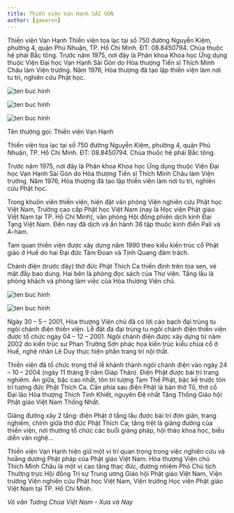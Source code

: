 ```yaml
---
title: Thiền viện Vạn Hạnh SÀI GÒN
author: [gaearon]
---
```


Thiền viện Vạn Hạnh Thiền viện tọa lạc tại số 750 đường Nguyễn Kiệm, phường 4, quận Phú Nhuận, TP. Hồ Chí Minh. ĐT: 08.8450794. Chùa thuộc hệ phái Bắc tông. Trước năm 1975, nơi đây là Phân khoa Khoa học Ứng dụng thuộc Viện Đại học Vạn Hạnh Sài Gòn do Hòa thượng Tiến sĩ Thích Minh Châu làm Viện trưởng. Năm 1976, Hòa thượng đã tạo lập thiền viện làm nơi tu trì, nghiên cứu Phật học.

![ten buc hinh](http://www.vncgarden.com/_/rsrc/1306056859582/di-tich-danh-thang/chuavietnam-xuavanay/tp-ho-chi-minh/thien-vien-van-hanh/370-Tam%20quan.jpg "ten buc hinh")

![ten buc hinh](http://www.vncgarden.com/_/rsrc/1306056888136/di-tich-danh-thang/chuavietnam-xuavanay/tp-ho-chi-minh/thien-vien-van-hanh/370-Mat%20tien%201996.jpg "ten buc hinh")

![ten buc hinh](http://www.vncgarden.com/_/rsrc/1306056919037/di-tich-danh-thang/chuavietnam-xuavanay/tp-ho-chi-minh/thien-vien-van-hanh/370-Mat%20tien.jpg "ten buc hinh")

Tên thường gọi: Thiền viện Vạn Hạnh

Thiền viện tọa lạc tại số 750 đường Nguyễn Kiệm, phường 4, quận Phú Nhuận, TP. Hồ Chí Minh. ĐT: 08.8450794. Chùa thuộc hệ phái Bắc tông.

Trước năm 1975, nơi đây là Phân khoa Khoa học Ứng dụng thuộc Viện Đại học Vạn Hạnh Sài Gòn do Hòa thượng Tiến sĩ Thích Minh Châu làm Viện trưởng. Năm 1976, Hòa thượng đã tạo lập thiền viện làm nơi tu trì, nghiên cứu Phật học.

Trong khuôn viên thiền viện, hiện đặt văn phòng Viện nghiên cứu Phật học Việt Nam, Trường cao cấp Phật học Việt Nam (nay là Học viện Phật giáo Việt Nam tại TP. Hồ Chí Minh), văn phòng Hội đồng phiên dịch kinh Đại Tạng Việt Nam. Đến nay đã dịch và ấn hành 36 tập thuộc kinh điển Pali và A-hàm.

Tam quan thiền viện được xây dựng năm 1990 theo kiểu kiến trúc cổ Phật giáo ở Huế do hai Đại đức Tâm Đoan và Tịnh Quang đảm trách.

Chánh điện (trước đây) thờ đức Phật Thích Ca thiền định trên tòa sen, vẻ mặt đầy bao dung. Hai bên là phòng đọc sách của Thư viện. Tầng lầu là phòng khách và phòng làm việc của Hòa thượng Viện chủ. 

![ten buc hinh](http://www.vncgarden.com/_/rsrc/1306056961045/di-tich-danh-thang/chuavietnam-xuavanay/tp-ho-chi-minh/thien-vien-van-hanh/370-Mot%20goc%20Thien%20vien.jpg "ten buc hinh")

![ten buc hinh](http://www.vncgarden.com/_/rsrc/1306056996377/di-tich-danh-thang/chuavietnam-xuavanay/tp-ho-chi-minh/thien-vien-van-hanh/370-Vuon%20tuong%20dan%20sanh.jpg "ten buc hinh")

Ngày 30 – 5 – 2001, Hòa thượng Viện chủ đã có lời cáo bạch đại trùng tu ngôi chánh điện thiền viện. Lễ đặt đá đại trùng tu ngôi chánh điện thiền viện được tổ chức ngày 04 – 12 – 2001. Ngôi chánh điện được xây dựng từ năm 2002 do kiến trúc sư Phan Trường Sơn phác họa kiến trúc kiểu chùa cổ ở Huế, nghệ nhân Lê Duy thực hiện phần trang trí nội thất.

 Thiền viện đã tổ chức trọng thể lễ khánh thành ngôi chánh điện vào ngày 24 – 10 – 2004 (ngày 11 tháng 9 năm Giáp Thân). Điện Phật được bài trí trang nghiêm. Án giữa, bậc cao nhất, tôn trí tượng Tam Thế Phật, bậc kế trước tôn trí tượng đức Phật Thích Ca. Căn phía sau điện Phật là bàn thờ Tổ, thờ cố Đại lão Hòa thượng Thích Tịnh Khiết, nguyên Đệ nhất Tăng Thống Giáo hội Phật giáo Việt Nam Thống Nhất.  

Giảng đường xây 2 tầng: điện Phật ở tầng lầu được bài trí đơn giản, trang nghiêm, chính giữa thờ đức Phật Thích Ca; tầng trệt là giảng đường của thiền viện, nơi thường tổ chức các buổi giảng pháp, hội thảo khoa học, biểu diễn văn nghệ…

Thiền viện Vạn Hạnh hiện giữ một vị trí quan trọng trong việc nghiên cứu và hoằng dương Phật pháp của Phật giáo Việt Nam. Hòa thượng Viện chủ Thích Minh Châu là một vị cao tăng thạc đức, đương nhiệm Phó Chủ tịch Thường trực Hội đồng Trị sự Trung ương Giáo hội Phật giáo Việt Nam, Viện trưởng Viện nghiên cứu Phật học Việt Nam, Viện trưởng Học viện Phật giáo Việt Nam tại TP. Hồ Chí Minh.

*Võ văn Tường Chùa Việt Nam - Xưa và Nay*
 

